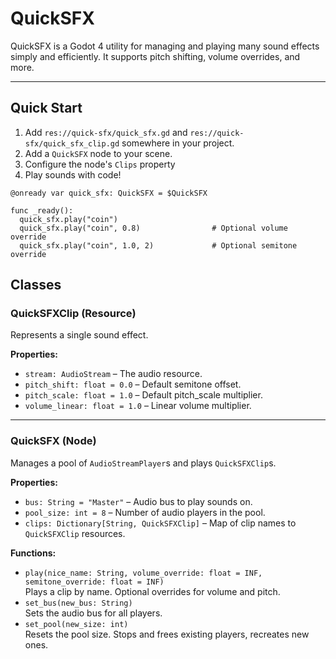 # QuickSFX

QuickSFX is a Godot 4 utility for managing and playing many sound effects simply and efficiently. It supports pitch shifting, volume overrides, and more.

---
## Quick Start

1. Add `res://quick-sfx/quick_sfx.gd` and `res://quick-sfx/quick_sfx_clip.gd` somewhere in your project.
2. Add a `QuickSFX` node to your scene.  
3. Configure the node's `Clips` property
4. Play sounds with code!
```gdscript
@onready var quick_sfx: QuickSFX = $QuickSFX

func _ready():
  quick_sfx.play("coin")
  quick_sfx.play("coin", 0.8)                # Optional volume override
  quick_sfx.play("coin", 1.0, 2)             # Optional semitone override
```

## Classes

### QuickSFXClip (Resource)
Represents a single sound effect.

**Properties:**
- `stream: AudioStream` – The audio resource.
- `pitch_shift: float = 0.0` – Default semitone offset.
- `pitch_scale: float = 1.0` – Default pitch_scale multiplier.
- `volume_linear: float = 1.0` – Linear volume multiplier.

---

### QuickSFX (Node)
Manages a pool of `AudioStreamPlayer`s and plays `QuickSFXClip`s.

**Properties:**
- `bus: String = "Master"` – Audio bus to play sounds on.
- `pool_size: int = 8` – Number of audio players in the pool.
- `clips: Dictionary[String, QuickSFXClip]` – Map of clip names to `QuickSFXClip` resources.

**Functions:**
- `play(nice_name: String, volume_override: float = INF, semitone_override: float = INF)`  
  Plays a clip by name. Optional overrides for volume and pitch.
- `set_bus(new_bus: String)`  
  Sets the audio bus for all players.
- `set_pool(new_size: int)`  
  Resets the pool size. Stops and frees existing players, recreates new ones.
